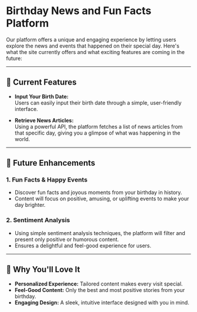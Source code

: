 # **Birthday News and Fun Facts Platform**

Our platform offers a unique and engaging experience by letting users explore the news and events that happened on their special day. Here's what the site currently offers and what exciting features are coming in the future:

---

## 🎉 **Current Features**

- **Input Your Birth Date:**  
  Users can easily input their birth date through a simple, user-friendly interface.

- **Retrieve News Articles:**  
  Using a powerful API, the platform fetches a list of news articles from that specific day, giving you a glimpse of what was happening in the world.

---

## 🌟 **Future Enhancements**

### **1. Fun Facts & Happy Events**
- Discover fun facts and joyous moments from your birthday in history.  
- Content will focus on positive, amusing, or uplifting events to make your day brighter.

### **2. Sentiment Analysis**
- Using simple sentiment analysis techniques, the platform will filter and present only positive or humorous content.  
- Ensures a delightful and feel-good experience for users.

---

## 🚀 **Why You'll Love It**

- **Personalized Experience:** Tailored content makes every visit special.  
- **Feel-Good Content:** Only the best and most positive stories from your birthday.  
- **Engaging Design:** A sleek, intuitive interface designed with you in mind.

